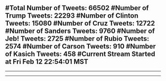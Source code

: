 #Total Number of Tweets: 66502 
#Number of Trump Tweets: 22293
#Number of Clinton Tweets: 15080
#Number of Cruz Tweets: 12722
#Number of Sanders Tweets: 9760
#Number of Jeb! Tweets: 2725
#Number of Rubio Tweets: 2574
#Number of Carson Tweets: 910
#Number of Kasich Tweets: 458
#Current Stream Started at Fri Feb 12 22:54:01 MST
---
---
---
